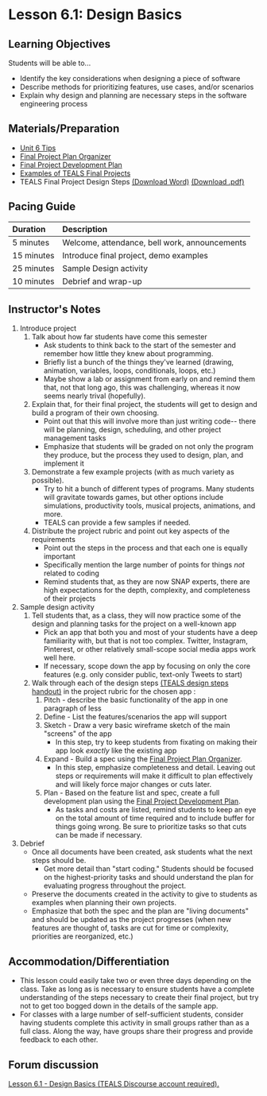 # Lesson 6.1: Design Basics

## Learning Objectives

Students will be able to...

* Identify the key considerations when designing a piece of software
* Describe methods for prioritizing features, use cases, and/or scenarios
* Explain why design and planning are necessary steps in the software engineering process

## Materials/Preparation

* [Unit 6 Tips](https://github.com/TEALSK12/introduction-to-computer-science/tree/1b0bf53d1227fa78fa4316e79dd49375fd1c622d/unit_6_tips.md)
* [Final Project Plan Organizer](https://github.com/TEALSK12/introduction-to-computer-science/blob/master/Final%20Project%20Plan%20Organizer.docx?raw=true) 
* [Final Project Development Plan](https://github.com/TEALSK12/introduction-to-computer-science/blob/master/Final%20Project%20Development%20Plan.docx?raw=true) 
* [Examples of TEALS Final Projects](https://youtu.be/aV6LFVXxd34)
* TEALS Final Project Design Steps [\(Download Word\)](https://github.com/TEALSK12/introduction-to-computer-science/blob/master/Unit%206%20Word/TEALS%20Final%20Project%20Design%20Steps.docx?raw=true) [\(Download .pdf\)](https://github.com/TEALSK12/introduction-to-computer-science/raw/master/Unit%206%20PDF/TEALS%20Final%20Project%20Design%20Steps.pdf)

## Pacing Guide

| Duration | Description |
| :--- | :--- |
| 5 minutes | Welcome, attendance, bell work, announcements |
| 15 minutes | Introduce final project, demo examples |
| 25 minutes | Sample Design activity |
| 10 minutes | Debrief and wrap-up |

## Instructor's Notes

1. Introduce project
   1. Talk about how far students have come this semester
      * Ask students to think back to the start of the semester and remember how little they knew about programming.
      * Briefly list a bunch of the things they've learned \(drawing, animation, variables, loops, conditionals, loops, etc.\)
      * Maybe show a lab or assignment from early on and remind them that, not that long ago, this was challenging, whereas it now seems nearly trival \(hopefully\).
   2. Explain that, for their final project, the students will get to design and build a program of their own choosing.
      * Point out that this will involve more than just writing code-- there will be planning, design, scheduling, and other project management tasks
      * Emphasize that students will be graded on not only the program they produce, but the process they used to design, plan, and implement it
   3. Demonstrate a few example projects \(with as much variety as possible\).
      * Try to hit a bunch of different types of programs.  Many students will gravitate towards games, but other options include simulations, productivity tools, musical projects, animations, and more.
      * TEALS can provide a few samples if needed.
   4. Distribute the project rubric and point out key aspects of the requirements
      * Point out the steps in the process and that each one is equally important
      * Specifically mention the large number of points for things _not_ related to coding
      * Remind students that, as they are now SNAP experts, there are high expectations for the depth, complexity, and completeness of their projects
2. Sample design activity
   1. Tell students that, as a class, they will now practice some of the design and planning tasks for the project on a well-known app
      * Pick an app that both you and most of your students have a deep familiarity with, but that is not too complex.  Twitter, Instagram, Pinterest, or other relatively small-scope social media apps work well here.
      * If necessary, scope down the app by focusing on only the core features \(e.g. only consider public, text-only Tweets to start\)
   2. Walk through each of the design steps [\(TEALS design steps handout\)](https://github.com/TEALSK12/introduction-to-computer-science/blob/master/Unit%206%20Word/TEALS%20Final%20Project%20Design%20Steps.docx?raw=true) in the project rubric for the chosen app :
      1. Pitch - describe the basic functionality of the app in one paragraph of less
      2. Define - List the features/scenarios the app will support
      3. Sketch - Draw a very basic wireframe sketch of the main "screens" of the app
         * In this step, try to keep students from fixating on making their app look _exactly_ like the existing app
      4. Expand - Build a spec using the [Final Project Plan Organizer](https://github.com/TEALSK12/introduction-to-computer-science/blob/master/Final%20Project%20Plan%20Organizer.docx?raw=true).
         * In this step, emphasize completeness and detail.  Leaving out steps or requirements will make it difficult to plan effectively and will likely force major changes or cuts later.
      5. Plan - Based on the feature list and spec, create a full development plan using the [Final Project Development Plan](https://github.com/TEALSK12/introduction-to-computer-science/blob/master/Final%20Project%20Development%20Plan.docx?raw=true).
         * As tasks and costs are listed, remind students to keep an eye on the total amount of time required and to include buffer for things going wrong.  Be sure to prioritize tasks so that cuts can be made if necessary.
3. Debrief
   * Once all documents have been created, ask students what the next steps should be.
     * Get more detail than "start coding."  Students should be focused on the highest-priority tasks and should understand the plan for evaluating progress throughout the project.
   * Preserve the documents created in the activity to give to students as examples when planning their own projects.
   * Emphasize that both the spec and the plan are "living documents" and should be updated as the project progresses \(when new features are thought of, tasks are cut for time or complexity, priorities are reorganized, etc.\)

## Accommodation/Differentiation

* This lesson could easily take two or even three days depending on the class.  Take as long as is necessary to ensure students have a complete understanding of the steps necessary to create their final project, but try not to get too bogged down in the details of the sample app.
* For classes with a large number of self-sufficient students, consider having students complete this activity in small groups rather than as a full class.  Along the way, have groups share their progress and provide feedback to each other.

## Forum discussion

 [Lesson 6.1 - Design Basics \(TEALS Discourse account required\).](http://forums.tealsk12.org/c/intro-unit-6/lesson-6-1-design-basics)

